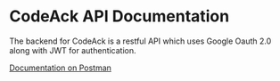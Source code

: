 # CodeAck API Documentation

The backend for CodeAck is a restful API which uses Google Oauth 2.0 along with JWT for authentication.

[Documentation on Postman](https://documenter.getpostman.com/view/19339444/2s7YfHkdXe)
